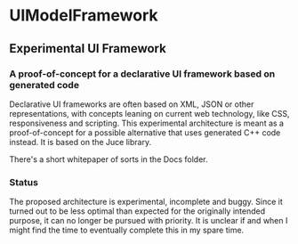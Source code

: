 # UIModelFramework
## Experimental UI Framework

### A proof-of-concept for a declarative UI framework based on generated code

Declarative UI frameworks are often based on XML, JSON or other representations, with concepts leaning on current web technology, like CSS, responsiveness and scripting. This experimental architecture is meant as a proof-of-concept for a possible alternative that uses generated C++ code instead. It is based on the Juce library.

There's a short whitepaper of sorts in the Docs folder.

### Status

The proposed architecture is experimental, incomplete and buggy. Since it turned out to be less optimal than expected for the originally intended purpose, it can no longer be pursued with priority. It is unclear if and when I might find the time to eventually complete this in my spare time.

